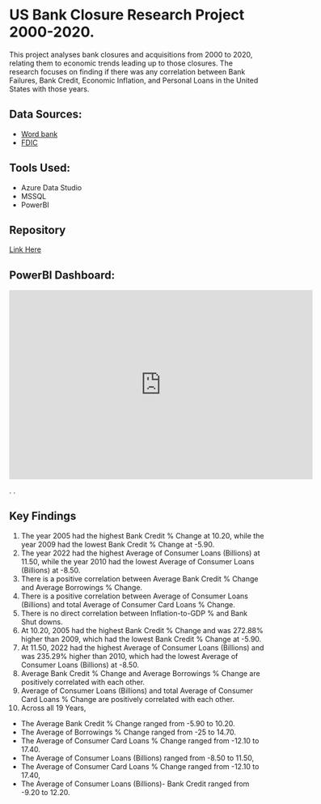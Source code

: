 # US Bank Closure Research Project 2000-2020.
This project analyses bank closures and acquisitions from 2000 to 2020, relating them to economic trends leading up to those closures. The research focuses on finding if there was any correlation between Bank Failures, Bank Credit, Economic Inflation, and Personal Loans in the United States with those years. 


 ## Data Sources:
 - [Word bank](https://data.worldbank.org/indicator/FP.CPI.TOTL.ZG?locations=US)
 - [FDIC](https://www.fdic.gov/resources/resolutions/bank-failures/failed-bank-list/)


## Tools Used:
* Azure Data Studio
* MSSQL
* PowerBI


## Repository
[Link Here](https://github.com/osoisi/US_failed_banks_project)


## PowerBI Dashboard:
<iframe title="Failed_banks_PowerBI" width="600" height="373.5" src="https://app.powerbi.com/view?r=eyJrIjoiZjcyYjY5YWItNzU1Yi00Zjc2LTlkYTEtMDdhODkxNTc0NTVlIiwidCI6IjliNGE1Yjc1LTE5N2ItNGNkMS1hNTQwLTg5YWRjMTQxYWYxMCJ9" frameborder="0" allowFullScreen="true"></iframe>

.
.

## Key Findings
1. The year 2005 had the highest Bank Credit % Change at 10.20, while the year 2009 had the lowest Bank Credit % Change at -5.90. ​
2. The year 2022 had the highest Average of Consumer Loans (Billions) at 11.50, while the year 2010 had the lowest Average of Consumer Loans (Billions) at -8.50. ​
3. There is a positive correlation between Average Bank Credit % Change and Average Borrowings % Change. ​
4. There is a positive correlation between Average of Consumer Loans (Billions) and total Average of Consumer Card Loans % Change. ​
5. There is no direct correlation between Inflation-to-GDP % and Bank Shut downs. ​
6. At 10.20, 2005 had the highest Bank Credit % Change and was 272.88% higher than 2009, which had the lowest Bank Credit % Change at -5.90.
7. At 11.50, 2022 had the highest Average of Consumer Loans (Billions) and was 235.29% higher than 2010, which had the lowest Average of Consumer Loans (Billions) at -8.50.
8. Average Bank Credit % Change and Average Borrowings % Change are positively correlated with each other.
9. Average of Consumer Loans (Billions) and total Average of Consumer Card Loans % Change are positively correlated with each other.
10. Across all 19 Years,
  * The Average Bank Credit % Change ranged from -5.90 to 10.20.
  * The Average of Borrowings % Change ranged from -25 to 14.70.
  * The Average of Consumer Card Loans % Change ranged from -12.10 to 17.40.
  * The Average of Consumer Loans (Billions) ranged from -8.50 to 11.50,
  * The Average of Consumer Card Loans % Change ranged from -12.10 to 17.40,
  * The Average of Consumer Loans (Billions)- Bank Credit ranged from -9.20 to 12.20.